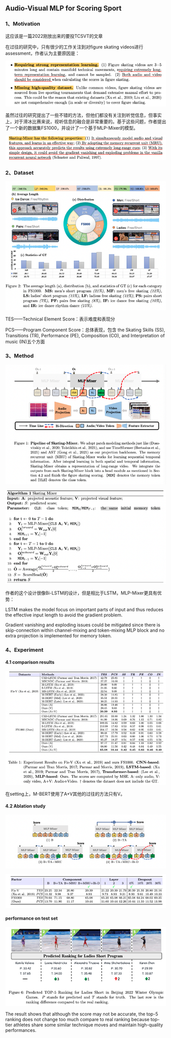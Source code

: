 ## Audio-Visual MLP for Scoring Sport

### 1、Motivation

这应该是一篇2022刚放出来的要投TCSVT的文章

在过往的研究中，只有很少的工作关注到对figure skating videos进行assessment，作者认为主要原因是：

![image-20220428173132136](./img/image-20220428173132136.png)

虽然过往的研究提出了一些不错的方法，但他们都没有关注到听觉信息，但事实上，对于滑冰比赛来说，视听信息的融合是非常重要的。基于这些问题，作者提出了一个新的数据集FS1000，并设计了一个基于MLP-Mixer的模型。

![image-20220428173801492](./img/image-20220428173801492.png)

### 2、Dataset

![image-20220428193115987](./img/image-20220428193115987.png)

TES——Technical Element Score：表示难度和表现分

PCS——Program Component Score：总体表现，包含 the Skating Skills (SS), Transitions (TR), Performance (PE), Composition (CO), and Interpretation of music (IN)五个方面

### 3、Method

![image-20220428195419971](./img/image-20220428195419971.png)

![image-20220428201610938](./img/image-20220428201610938.png)

作者的这个设计很像Bi-LSTM的设计，但是相比于LSTM，MLP-Mixer更具有优势：

LSTM makes the model focus on important parts of input and thus reduces the effective input length to avoid the gradient problem.

Gradient vanishing and exploding issues could be mitigated since there is skip-connection within channel-mixing and token-mixing MLP block and no extra projection is implemented for memory token.

### 4、Experiment

#### 4.1 comparison results

![image-20220428204830991](./img/image-20220428204830991.png)

在setting上，M-BERT使用了A+V其他的过往的方法只有V。

#### 4.2 Ablation study

![image-20220428205517007](./img/image-20220428205517007.png)

![image-20220428205530789](./img/image-20220428205530789.png)

#### performance on test set

![image-20220428205807758](./img/image-20220428205807758.png)

The result shows that although the score may not be accurate, the top-5 ranking does not change too much compare to real ranking because top-tier athletes share some similar technique moves and maintain high-quality performances.